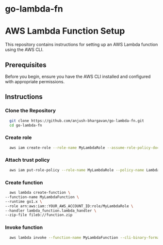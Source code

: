 # go-lambda-fn

# AWS Lambda Function Setup

This repository contains instructions for setting up an AWS Lambda function using the AWS CLI.

## Prerequisites

Before you begin, ensure you have the AWS CLI installed and configured with appropriate permissions.

## Instructions

### Clone the Repository

  ```bash
    git clone https://github.com/anjush-bhargavan/go-lambda-fn.git
    cd go-lambda-fn
```
### Create role

```bash
  aws iam create-role --role-name MyLambdaRole --assume-role-policy-document file://trust-policy.json
```
### Attach trust policy

```bash
  aws iam put-role-policy --role-name MyLambdaRole --policy-name LambdaTrustPolicy --policy-document file://trust-policy.json
```
### Create function

```bash
  aws lambda create-function \
--function-name MyLambdaFunction \
--runtime go1.x \
--role arn:aws:iam::YOUR_AWS_ACCOUNT_ID:role/MyLambdaRole \
--handler lambda_function.lambda_handler \
--zip-file fileb://function.zip
```
### Invoke function

```bash
  aws lambda invoke --function-name MyLambdaFunction --cli-binary-format raw-in-base64-out --payload '{"what is your name?": "John", "How old are you?": 24}' output.txt
```


